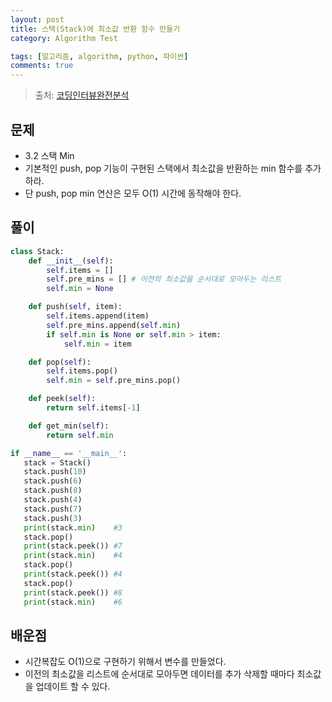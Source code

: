 ```yaml
---
layout: post
title: 스택(Stack)에 최소값 반환 함수 만들기
category: Algorithm Test

tags: [알고리즘, algorithm, python, 파이썬]
comments: true
---
```

> 출처: [코딩인터뷰완전분석](http://www.kyobobook.co.kr/product/detailViewKor.laf?mallGb=KOR&ejkGb=KOR&barcode=9788966263080&orderClick=JAj)

## 문제
- 3.2 스택 Min
- 기본적인 push, pop 기능이 구현된 스택에서 최소값을 반환하는 min 함수를 추가하라. 
- 단 push, pop min 연산은 모두 O(1) 시간에 동작해야 한다.


## 풀이
```python
class Stack:
    def __init__(self):
        self.items = []
        self.pre_mins = [] # 이전의 최소값을 순서대로 모아두는 리스트
        self.min = None

    def push(self, item):
        self.items.append(item)
        self.pre_mins.append(self.min)
        if self.min is None or self.min > item:
            self.min = item

    def pop(self):
        self.items.pop()
        self.min = self.pre_mins.pop()

    def peek(self):
        return self.items[-1]

    def get_min(self):
        return self.min

if __name__ == '__main__':
   stack = Stack()
   stack.push(10)
   stack.push(6)
   stack.push(8)
   stack.push(4)
   stack.push(7)
   stack.push(3)
   print(stack.min)    #3
   stack.pop()
   print(stack.peek()) #7
   print(stack.min)    #4
   stack.pop()
   print(stack.peek()) #4
   stack.pop()
   print(stack.peek()) #8
   print(stack.min)    #6

```

## 배운점
- 시간복잡도 O(1)으로 구현하기 위해서 변수를 만들었다.
- 이전의 최소값을 리스트에 순서대로 모아두면 데이터를 추가 삭제할 때마다 최소값을 업데이트 할 수 있다.